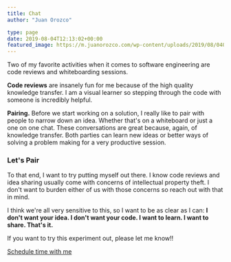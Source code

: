 ```yaml
---
title: Chat
author: "Juan Orozco"

type: page
date: 2019-08-04T12:13:02+00:00
featured_image: https://m.juanorozco.com/wp-content/uploads/2019/08/04095656/nesa-by-makers-IgUR1iX0mqM-unsplash-1568x1045.jpg
---
```


Two of my favorite activities when it comes to software engineering are code reviews and whiteboarding sessions.

**Code reviews** are insanely fun for me because of the high quality knowledge transfer. I am a visual learner so stepping through the code with someone is incredibly helpful.

**Pairing.** Before we start working on a solution, I really like to pair with people to narrow down an idea. Whether that's on a whiteboard or just a one on one chat. These conversations are great because, again, of knowledge transfer. Both parties can learn new ideas or better ways of solving a problem making for a very productive session.

### Let's Pair

To that end, I want to try putting myself out there. I know code reviews and idea sharing usually come with concerns of intellectual property theft. I don't want to burden either of us with those concerns so reach out with that in mind.

I think we're all very sensitive to this, so I want to be as clear as I can: **I don't want your idea. I don't want your code. I want to learn. I want to share. That's it.**

If you want to try this experiment out, please let me know!!

<!-- Calendly link widget begin -->

<link href="https://assets.calendly.com/assets/external/widget.css" rel="stylesheet" />

<a href="" onclick="Calendly.initPopupWidget({url: 'https://calendly.com/juanorozco/code-review-pairing'});return false;">Schedule time with me</a>

<!-- Calendly link widget end -->
